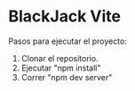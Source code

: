 # BlackJack Vite

Pasos para ejecutar el proyecto:

1. Clonar el repositorio.
2. Ejecutar "npm install"
3. Correr "npm dev server"
